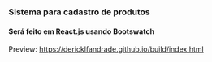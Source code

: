 ### Sistema para cadastro de produtos



#### Será feito em React.js usando Bootswatch 

Preview: https://dericklfandrade.github.io/build/index.html